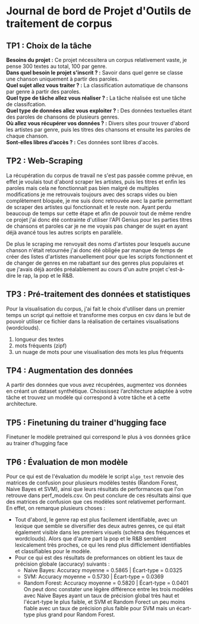 # Journal de bord de Projet d'Outils de traitement de corpus 

## TP1 : Choix de la tâche

**Besoins du projet :** Ce projet nécessitera un corpus relativement vaste, je pense 300 textes au total, 100 par genre.  
**Dans quel besoin le projet s'inscrit ? :** Savoir dans quel genre se classe une chanson uniquement à partir des paroles.  
**Quel sujet allez vous traiter ? :** La classification automatique de chansons par genre à partir des paroles.  
**Quel type de tâche allez vous réaliser ? :** La tâche réalisée est une tâche de classifcation.  
**Quel type de données allez vous exploiter ? :** Des données textuelles étant des paroles de chansons de plusieurs genres.  
**Où allez vous récupérer vos données ? :** Divers sites pour trouver d'abord les artistes par genre, puis les titres des chansons et ensuite les paroles de chaque chanson.  
**Sont-elles libres d’accès ? :** Ces données sont libres d'accès.  

## TP2 : Web-Scraping 

La récupération du corpus de travail ne s'est pas passée comme prévue, en effet je voulais tout d'abord scraper les artistes, puis les titres et enfin les paroles mais cela ne fonctionnait pas bien malgré de multiples modifications je me retrouvais toujours avec des scraps vides ou bien complètement bloquée, je me suis donc retrouvée avec la partie permettant de scraper des artistes qui fonctionnait et le reste non. Ayant perdu beaucoup de temps sur cette étape et afin de pouvoir tout de même rendre ce projet j'ai donc été contrainte d'utiliser l'API Genius pour les parties titres de chansons et paroles car je ne me voyais pas changer de sujet en ayant déjà avancé tous les autres scripts en parallèle.  

De plus le scraping me renvoyait des noms d'artistes pour lesquels aucune chanson n'était retournée j'ai donc été obligée par manque de temps de créer des listes d'artistes manuellement pour que les scripts fonctionnent et de changer de genres en me rabattant sur des genres plus populaires et que j'avais déjà aordés préalablement au cours d'un autre projet c'est-à-dire le rap, la pop et le R&B.

## TP3 : Pré-traitement des données et statistiques

Pour la visualisation du corpus, j'ai fait le choix d'utiliser dans un premier temps un script qui nettoie et transforme mes corpus en csv dans le but de pouvoir utiliser ce fichier dans la réalisation de certaines visualisations (wordclouds).
1. longueur des textes
2. mots fréquents (zipf)
3. un nuage de mots pour une visualisation des mots les plus fréquents

## TP4 : Augmentation des données

A partir des données que vous avez récupérées, augmentez vos données en créant un dataset synthétique.
Choississez l’architecture adaptée à votre tâche et trouvez un modèle qui correspond à votre tâche et à cette architecture.

## TP5 : Finetuning du trainer d'hugging face

Finetuner le modèle pretrained qui correspond le plus à vos données grâce au trainer d’hugging face

## TP6 : Évaluation de mon modèle 

Pour ce qui est de l'évaluation du modèle le script ```algo_test``` renvoie des matrices de confusion pour plusieurs modèles testés (Random Forest, Naive Bayes et SVM), ainsi que leurs résultats de performances que l'on retrouve dans perf_models.csv. On peut conclure de ces résultats ainsi que des matrices de confusion que ces modèles sont relativemet performant. En effet, on remarque plusieurs choses :  
- Tout d'abord, le genre rap est plus facilement identifiable, avec un lexique que semble se diversifier des deux autres genres, ce qui était également visible dans les premiers visuels (schéma des fréquences et wordclouds). Alors que d'autre part la pop et le R&B semblent lexicalement très proches, ce qui les rend plus difficlement identifiables et classifiables pour le modèle.   
- Pour ce qui est des résultats de preformances on obtient les taux de précision globale (accuracy) suivants :   
    - Naive Bayes: Accuracy moyenne = 0.5865 | Écart-type = 0.0325  
    - SVM: Accuracy moyenne = 0.5730 | Écart-type = 0.0369  
    - Random Forest: Accuracy moyenne = 0.5820 | Écart-type = 0.0401  
  On peut donc constater une légère différence entre les trois modèles avec Naive Bayes ayant un taux de précision global très haut et l'écart-type le plus faible, et SVM et Random Forect un peu moins fiable   avec un taux de précision plus faible pour SVM mais un écart-type plus grand pour Random Forest.  
